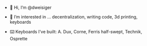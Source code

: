 - 👋 Hi, I’m @dweisiger

- 👀 I’m interested in ... decentralization, writing code, 3d printing, keyboards

- ⌨️ Keyboards I've built: A. Dux, Corne, Ferris half-swept, Technik, Osprette

<!---
dweisiger/dweisiger is a ✨ special ✨ repository because its `README.md` (this file) appears on your GitHub profile.
You can click the Preview link to take a look at your changes.
--->
